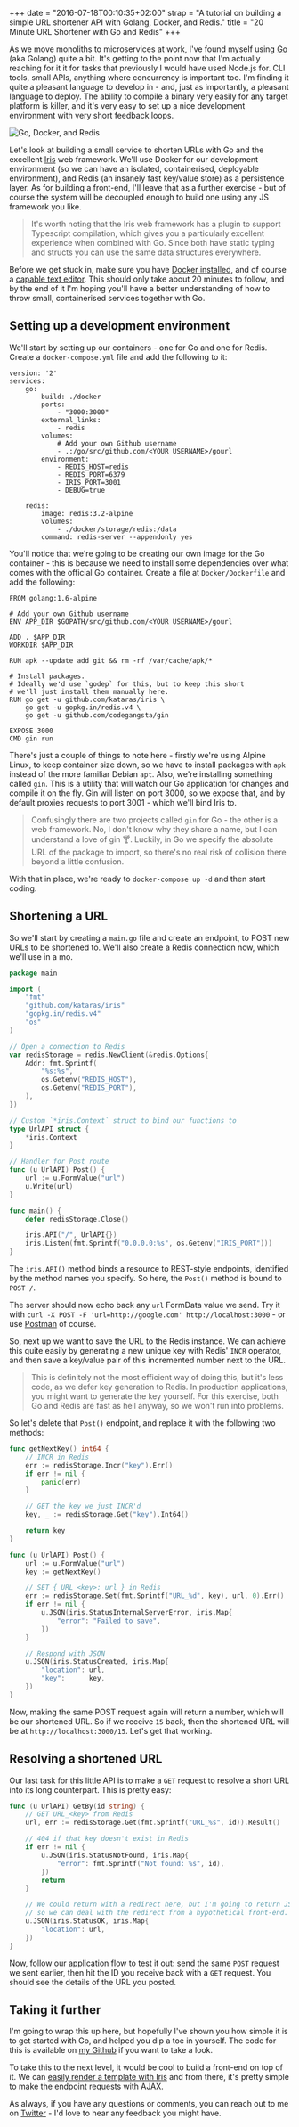 +++
date = "2016-07-18T00:10:35+02:00"
strap = "A tutorial on building a simple URL shortener API with Golang, Docker, and Redis."
title = "20 Minute URL Shortener with Go and Redis"
+++

As we move monoliths to microservices at work, I've found myself using [Go](https://golang.org) (aka Golang) quite a bit. It's getting to the point now that I'm actually reaching for it it for tasks that previously I would have used Node.js for. CLI tools, small APIs, anything where concurrency is important too. I'm finding it quite a pleasant language to develop in - and, just as importantly, a pleasant language to deploy. The ability to compile a binary very easily for any target platform is killer, and it's very easy to set up a nice development environment with very short feedback loops.

![Go, Docker, and Redis](Go-Docker-Redis.png "Go, Docker, and Redis")

Let's look at building a small service to shorten URLs with Go and the excellent [Iris](https://github.com/kataras/iris) web framework. We'll use Docker for our development environment (so we can have an isolated, containerised, deployable environment), and Redis (an insanely fast key/value store) as a persistence layer. As for building a front-end, I'll leave that as a further exercise - but of course the system will be decoupled enough to build one using any JS framework you like.

> It's worth noting that the Iris web framework has a plugin to support Typescript compilation, which gives you a particularly excellent experience when combined with Go. Since both have static typing and structs you can use the same data structures everywhere.

Before we get stuck in, make sure you have [Docker installed](https://beta.docker.com/), and of course a [capable text editor](https://sublimetext.com/3). This should only take about 20 minutes to follow, and by the end of it I'm hoping you'll have a better understanding of how to throw small, containerised services together with Go.

## Setting up a development environment

We'll start by setting up our containers - one for Go and one for Redis. Create a `docker-compose.yml` file and add the following to it:

```
version: '2'
services:
    go:
        build: ./docker
        ports:
            - "3000:3000"
        external_links:
            - redis
        volumes:
            # Add your own Github username
            - .:/go/src/github.com/<YOUR USERNAME>/gourl
        environment:
            - REDIS_HOST=redis
            - REDIS_PORT=6379
            - IRIS_PORT=3001
            - DEBUG=true

    redis:
        image: redis:3.2-alpine
        volumes:
            - ./docker/storage/redis:/data
        command: redis-server --appendonly yes
```

You'll notice that we're going to be creating our own image for the Go container - this is because we need to install some dependencies over what comes with the official Go container. Create a file at `Docker/Dockerfile` and add the following:

```
FROM golang:1.6-alpine

# Add your own Github username
ENV APP_DIR $GOPATH/src/github.com/<YOUR USERNAME>/gourl

ADD . $APP_DIR
WORKDIR $APP_DIR

RUN apk --update add git && rm -rf /var/cache/apk/*

# Install packages.
# Ideally we'd use `godep` for this, but to keep this short
# we'll just install them manually here.
RUN go get -u github.com/kataras/iris \
    go get -u gopkg.in/redis.v4 \
    go get -u github.com/codegangsta/gin

EXPOSE 3000
CMD gin run
```

There's just a couple of things to note here - firstly we're using Alpine Linux, to keep container size down, so we have to install packages with `apk` instead of the more familiar Debian `apt`. Also, we're installing something called `gin`. This is a utility that will watch our Go application for changes and compile it on the fly. Gin will listen on port 3000, so we expose that, and by default proxies requests to port 3001 - which we'll bind Iris to.

> Confusingly there are two projects called `gin` for Go - the other is a web framework. No, I don't know why they share a name, but I can understand a love of gin 🍸. Luckily, in Go we specify the absolute URL of the package to import, so there's no real risk of collision there beyond a little confusion.

With that in place, we're ready to `docker-compose up -d` and then start coding.

## Shortening a URL

So we'll start by creating a `main.go` file and create an endpoint, to POST new URLs to be shortened to. We'll also create a Redis connection now, which we'll use in a mo.

```go
package main

import (
    "fmt"
    "github.com/kataras/iris"
    "gopkg.in/redis.v4"
    "os"
)

// Open a connection to Redis
var redisStorage = redis.NewClient(&redis.Options{
    Addr: fmt.Sprintf(
        "%s:%s",
        os.Getenv("REDIS_HOST"), 
        os.Getenv("REDIS_PORT"),
    ),
})

// Custom `*iris.Context` struct to bind our functions to
type UrlAPI struct {
    *iris.Context
}

// Handler for Post route
func (u UrlAPI) Post() {
    url := u.FormValue("url")
    u.Write(url)
}

func main() {
    defer redisStorage.Close()

    iris.API("/", UrlAPI{})
    iris.Listen(fmt.Sprintf("0.0.0.0:%s", os.Getenv("IRIS_PORT")))
}
```

The `iris.API()` method binds a resource to REST-style endpoints, identified by the method names you specify. So here, the `Post()` method is bound to `POST /`.

The server should now echo back any `url` FormData value we send. Try it with `curl -X POST -F 'url=http://google.com' http://localhost:3000` - or use [Postman](https://www.getpostman.com/) of course.

So, next up we want to save the URL to the Redis instance. We can achieve this quite easily by generating a new unique key with Redis' `INCR` operator, and then save a key/value pair of this incremented number next to the URL.

> This is definitely not the most efficient way of doing this, but it's less code, as we defer key generation to Redis. In production applications, you might want to generate the key yourself. For this exercise, both Go and Redis are fast as hell anyway, so we won't run into problems.

So let's delete that `Post()` endpoint, and replace it with the following two methods:

```go
func getNextKey() int64 {
    // INCR in Redis
    err := redisStorage.Incr("key").Err()
    if err != nil {
        panic(err)
    }

    // GET the key we just INCR'd
    key, _ := redisStorage.Get("key").Int64()

    return key
}

func (u UrlAPI) Post() {
    url := u.FormValue("url")
    key := getNextKey()

    // SET { URL_<key>: url } in Redis
    err := redisStorage.Set(fmt.Sprintf("URL_%d", key), url, 0).Err()
    if err != nil {
        u.JSON(iris.StatusInternalServerError, iris.Map{
            "error": "Failed to save",
        })
    }

    // Respond with JSON
    u.JSON(iris.StatusCreated, iris.Map{
        "location": url,
        "key":      key,
    })
}
```


Now, making the same POST request again will return a number, which will be our shortened URL. So if we receive `15` back, then the shortened URL will be at `http://localhost:3000/15`. Let's get that working.

## Resolving a shortened URL

Our last task for this little API is to make a `GET` request to resolve a short URL into its long counterpart. This is pretty easy: 

```go
func (u UrlAPI) GetBy(id string) {
    // GET URL_<key> from Redis
    url, err := redisStorage.Get(fmt.Sprintf("URL_%s", id)).Result()

    // 404 if that key doesn't exist in Redis
    if err != nil {
        u.JSON(iris.StatusNotFound, iris.Map{
            "error": fmt.Sprintf("Not found: %s", id),
        })
        return
    }

    // We could return with a redirect here, but I'm going to return JSON
    // so we can deal with the redirect from a hypothetical front-end.
    u.JSON(iris.StatusOK, iris.Map{
        "location": url,
    })
}
```

Now, follow our application flow to test it out: send the same `POST` request we sent earlier, then hit the ID you receive back with a `GET` request. You should see the details of the URL you posted.

## Taking it further

I'm going to wrap this up here, but hopefully I've shown you how simple it is to get started with Go, and helped you dip a toe in yourself. The code for this is available on [my Github](https://github.com/kieranajp/gourl) if you want to take a look.

To take this to the next level, it would be cool to build a front-end on top of it. We can [easily render a template with Iris](https://kataras.gitbooks.io/iris/content/render_templates.html) and from there, it's pretty simple to make the endpoint requests with AJAX.

As always, if you have any questions or comments, you can reach out to me on [Twitter](https://twitter.com/kieranajp) - I'd love to hear any feedback you might have.
